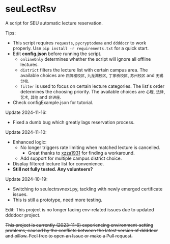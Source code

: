 # seuLectRsv
A script for SEU automatic lecture reservation.

Tips:
 - This script requires `requests`, `pycryptodome` and `ddddocr` to work properly. Use `pip install -r requirements.txt` for a quick start.
 - Edit **config.json** before running the script.
     - `onlineOnly` determines whether the script will ignore all offline lectures.
     - `district` filters the lecture list with certain campus area. The available choices are `四牌楼校区`, `九龙湖校区`, `丁家桥校区`, `苏州校区` and `无锡分校`.
     - `filter` is used to focus on certain lecture categories. The list's order determines the choosing priority. The available choices are `心理`, `法律`, `艺术`, `其他` and `非讲座`.
 - Check configExample.json for tutorial.

Update 2024-11-16:
* Fixed a dumb bug which greatly lags reservation process.

Update 2024-11-10:
* Enhanced logic:
  * No longer triggers rate limiting when matched lecture is cancelled.
    * Great thanks to [xzza1931](https://github.com/xzza1931) for finding a workaround.
  * Add support for multiple campus district choice.
* Display filtered lecture list for convenience.
* **Still not fully tested. Any volunteers?**

Update 2024-10-19:
* Switching to seulectrsvnext.py, tackling with newly emerged certificate issues.
* This is still a prototype, need more testing.

Edit: This project is no longer facing env-related issues due to updated ddddocr project.

~~This project is currently (2023-11-6) experiencing environment-setting problems, caused by the conflicts between the latest version of ddddocr and pillow. Feel free to open an Issue or make a Pull request.~~